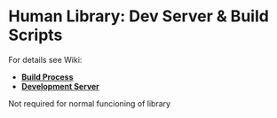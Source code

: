 # Human Library: Dev Server & Build Scripts

For details see Wiki:

- [**Build Process**](https://github.com/vladmandic/human/wiki/Build-Process)
- [**Development Server**](https://github.com/vladmandic/human/wiki/Development-Server)

Not required for normal funcioning of library
